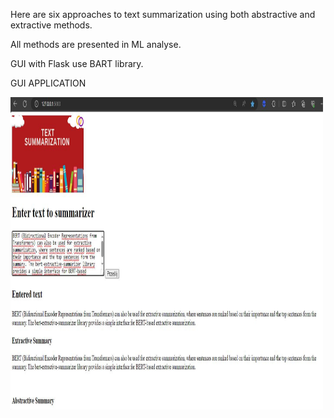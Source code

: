 Here are six approaches to text summarization using both abstractive and extractive methods.

All methods are presented in ML analyse.

GUI with Flask use BART library.

GUI APPLICATION

<img src="https://github.com/proteus21/NLP/blob/main/03_Text_summary_with_BART/GUI/Summary%20text.JPG?raw=true" width="500" height ="500">




